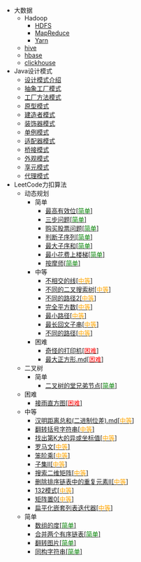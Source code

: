 * 大数据
  * Hadoop
    * [HDFS](./docs/大数据/HDFS.md)
    * [MapReduce](./docs/大数据/MapReduce.md)
    * [Yarn](./docs/大数据/Yarn.md)
  * [hive](./docs/大数据/hive.md)
  * [hbase](./docs/大数据/hbase.md)
  * [clickhouse](./docs/大数据/clickhouse.md)
* Java设计模式
  * [设计模式介绍](./docs/设计模式/Java设计模式-介绍.md)
  * [抽象工厂模式](./docs/设计模式/Java设计模式-抽象工厂模式.md)
  * [工厂方法模式](./docs/设计模式/Java设计模式-工厂方法模式.md)
  * [原型模式](./docs/设计模式/Java设计模式-原型模式.md)
  * [建造者模式](./docs/设计模式/Java设计模式-建造者模式.md)
  * [装饰器模式](./docs/设计模式/Java设计模式-装饰器模式.md)
  * [单例模式](./docs/设计模式/Java设计模式-单例模式.md)
  * [适配器模式](./docs/设计模式/Java设计模式-适配器模式.md)
  * [桥接模式](./docs/设计模式/Java设计模式-桥接模式.md)
  * [外观模式](./docs/设计模式/Java设计模式-外观模式.md)
  * [享元模式](./docs/设计模式/Java设计模式-享元模式.md)
  * [代理模式](./docs/设计模式/Java设计模式-代理模式.md)
* LeetCode力扣算法
  * 动态规划
    * 简单
        * [最高有效位[<font color=green>简单</font>]](./docs/算法/动态规划/简单/最高有效位.md)
        * [三步问题[<font color=green>简单</font>]](./docs/算法/动态规划/简单/三步问题.md)
        * [购买股票问题[<font color=green>简单</font>]](docs/算法/动态规划/简单/购买股票问题.md)
        * [判断子序列[<font color=green>简单</font>]](docs/算法/动态规划/简单/判断子序列.md)
        * [最大子序和[<font color=green>简单</font>]](docs/算法/动态规划/简单/最大子序和.md)
        * [最小花费上楼梯[<font color=green>简单</font>]](docs/算法/动态规划/简单/最小花费上楼梯.md)
        * [按摩师[<font color=green>简单</font>]](docs/算法/动态规划/简单/按摩师.md)
    * 中等
        * [不相交的线[<font color=orange>中等</font>]](docs/算法/动态规划/中等/不相交的线.md)
        * [不同的二叉搜索树[<font color=orange>中等</font>]](docs/算法/动态规划/中等/不同的二叉搜索树.md)
        * [不同的路径2[<font color=orange>中等</font>]](docs/算法/动态规划/中等/不同的路径.md)
        * [完全平方数[<font color=orange>中等</font>]](docs/算法/动态规划/中等/完全平方数.md)
        * [最小路径[<font color=orange>中等</font>]](docs/算法/动态规划/中等/最小路径.md)
        * [最长回文子串[<font color=orange>中等</font>]](docs/算法/动态规划/中等/最长回文子串.md)
        * [不同的路径[<font color=orange>中等</font>]](docs/算法/动态规划/中等/不同的路径.md)
    * 困难
        * [奇怪的打印机[<font color=red>困难</font>]](./docs/算法/动态规划/困难/奇怪的打印机.md)
        * [最大正方形.md[<font color=red>困难</font>]](docs/算法/动态规划/困难/最大正方形.md)
  * 二叉树
    * 简单
      * [二叉树的堂兄弟节点[<font color=green>简单</font>]](docs/算法/二叉树/简单/二叉树的堂兄弟结点.md)
  * 困难
    * [接雨直方图[<font color=red>困难</font>]](./docs/算法/接雨直方图.md)
  * 中等
    * [汉明距离总和(二进制位差).md[<font color=orange>中等</font>]](./docs/算法/进制/汉明距离总和(二进制位差).md)
    * [翻转括号字符串[<font color=orange>中等</font>]](./docs/算法/翻转括号字符串.md)
    * [找出第K大的异或坐标值[<font color=orange>中等</font>]](./docs/算法/异或/找出第K大的异或坐标值.md)
    * [罗马文[<font color=orange>中等</font>]](./docs/算法/罗马文问题.md)
    * [笨阶乘[<font color=orange>中等</font>]](./docs/算法/笨阶乘.md)
    * [子集II[<font color=orange>中等</font>]](./docs/算法/子集II.md)
    * [搜索二维矩阵[<font color=orange>中等</font>]](./docs/算法/搜索二维矩阵.md)
    * [删除排序链表中的重复元素II[<font color=orange>中等</font>]](./docs/算法/删除排序链表中的重复元素.md)
    * [132模式[<font color=orange>中等</font>]](./docs/算法/132模式.md)
    * [矩阵置0[<font color=orange>中等</font>]](./docs/算法/矩阵置0.md)
    * [扁平化嵌套列表迭代器[<font color=orange>中等</font>]](./docs/算法/扁平化嵌套列表迭代器.md)
  * 简单
    * [数组的度[<font color=green>简单</font>]](./docs/算法/数组的度.md)
    * [合并两个有序链表[<font color=green>简单</font>]](./docs/算法/合并两个有序链表.md)
    * [翻转图片[<font color=green>简单</font>]](./docs/算法/翻转图片.md)
    * [同构字符串[<font color=green>简单</font>]](./docs/算法/同构字符串.md)

